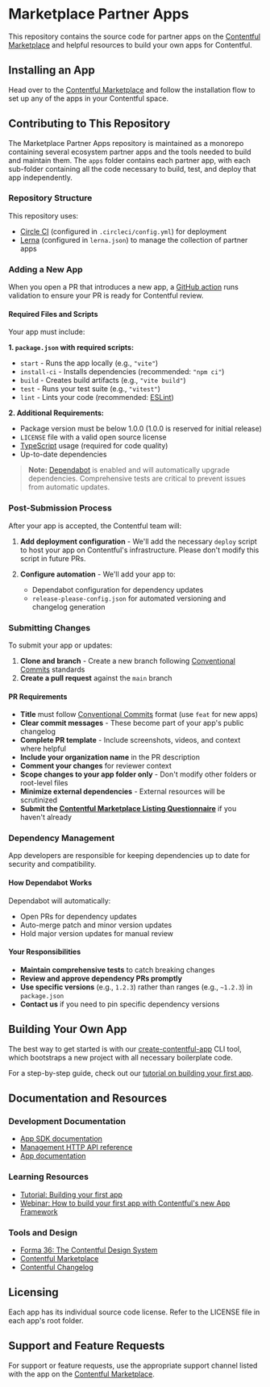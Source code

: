 # Marketplace Partner Apps

This repository contains the source code for partner apps on the [Contentful Marketplace](https://www.contentful.com/marketplace/) and helpful resources to build your own apps for Contentful.

## Installing an App

Head over to the [Contentful Marketplace](https://www.contentful.com/marketplace/) and follow the installation flow to set up any of the apps in your Contentful space.

## Contributing to This Repository

The Marketplace Partner Apps repository is maintained as a monorepo containing several ecosystem partner apps and the tools needed to build and maintain them. The `apps` folder contains each partner app, with each sub-folder containing all the code necessary to build, test, and deploy that app independently.

### Repository Structure

This repository uses:
- [Circle CI](https://circleci.com/docs/) (configured in `.circleci/config.yml`) for deployment
- [Lerna](https://lerna.js.org/) (configured in `lerna.json`) to manage the collection of partner apps

### Adding a New App

When you open a PR that introduces a new app, a [GitHub action](.github/workflows/new-app-review/README.md) runs validation to ensure your PR is ready for Contentful review.

#### Required Files and Scripts

Your app must include:

**1. `package.json` with required scripts:**
- `start` - Runs the app locally (e.g., `"vite"`)
- `install-ci` - Installs dependencies (recommended: `"npm ci"`)
- `build` - Creates build artifacts (e.g., `"vite build"`)
- `test` - Runs your test suite (e.g., `"vitest"`)
- `lint` - Lints your code (recommended: [ESLint](https://eslint.org/))

**2. Additional Requirements:**
- Package version must be below 1.0.0 (1.0.0 is reserved for initial release)
- `LICENSE` file with a valid open source license
- [TypeScript](https://www.typescriptlang.org/) usage (required for code quality)
- Up-to-date dependencies

> **Note:** [Dependabot](https://docs.github.com/en/code-security/dependabot) is enabled and will automatically upgrade dependencies. Comprehensive tests are critical to prevent issues from automatic updates.

### Post-Submission Process

After your app is accepted, the Contentful team will:

1. **Add deployment configuration** - We'll add the necessary `deploy` script to host your app on Contentful's infrastructure. Please don't modify this script in future PRs.

2. **Configure automation** - We'll add your app to:
   - Dependabot configuration for dependency updates
   - `release-please-config.json` for automated versioning and changelog generation

### Submitting Changes

To submit your app or updates:

1. **Clone and branch** - Create a new branch following [Conventional Commits](https://www.conventionalcommits.org/en/v1.0.0/#summary) standards
2. **Create a pull request** against the `main` branch

#### PR Requirements

- **Title** must follow [Conventional Commits](https://www.conventionalcommits.org/en/v1.0.0/#summary) format (use `feat` for new apps)
- **Clear commit messages** - These become part of your app's public changelog
- **Complete PR template** - Include screenshots, videos, and context where helpful
- **Include your organization name** in the PR description
- **Comment your changes** for reviewer context
- **Scope changes to your app folder only** - Don't modify other folders or root-level files
- **Minimize external dependencies** - External resources will be scrutinized
- **Submit the [Contentful Marketplace Listing Questionnaire](https://contentful.typeform.com/to/fHkaviJq)** if you haven't already

### Dependency Management

App developers are responsible for keeping dependencies up to date for security and compatibility.

#### How Dependabot Works

Dependabot will automatically:
- Open PRs for dependency updates
- Auto-merge patch and minor version updates
- Hold major version updates for manual review

#### Your Responsibilities

- **Maintain comprehensive tests** to catch breaking changes
- **Review and approve dependency PRs promptly**
- **Use specific versions** (e.g., `1.2.3`) rather than ranges (e.g., `~1.2.3`) in `package.json`
- **Contact us** if you need to pin specific dependency versions

## Building Your Own App

The best way to get started is with our [create-contentful-app](https://github.com/contentful/create-contentful-app) CLI tool, which bootstraps a new project with all necessary boilerplate code.

For a step-by-step guide, check out our [tutorial on building your first app](https://www.contentful.com/developers/docs/extensibility/apps/building-apps/).

## Documentation and Resources

### Development Documentation
- [App SDK documentation](https://www.contentful.com/developers/docs/extensibility/ui-extensions/sdk-reference/)
- [Management HTTP API reference](https://www.contentful.com/developers/docs/references/content-management-api/)
- [App documentation](https://www.contentful.com/developers/docs/extensibility/apps/)

### Learning Resources
- [Tutorial: Building your first app](https://www.contentful.com/developers/docs/extensibility/apps/building-apps/)
- [Webinar: How to build your first app with Contentful's new App Framework](https://www.contentful.com/resources/build-app-contentful-app-framework-webinar/)

### Tools and Design
- [Forma 36: The Contentful Design System](https://f36.contentful.com/)
- [Contentful Marketplace](https://www.contentful.com/marketplace/)
- [Contentful Changelog](https://www.contentful.com/developers/changelog/)

## Licensing

Each app has its individual source code license. Refer to the LICENSE file in each app's root folder.

## Support and Feature Requests

For support or feature requests, use the appropriate support channel listed with the app on the [Contentful Marketplace](https://www.contentful.com/marketplace/).
